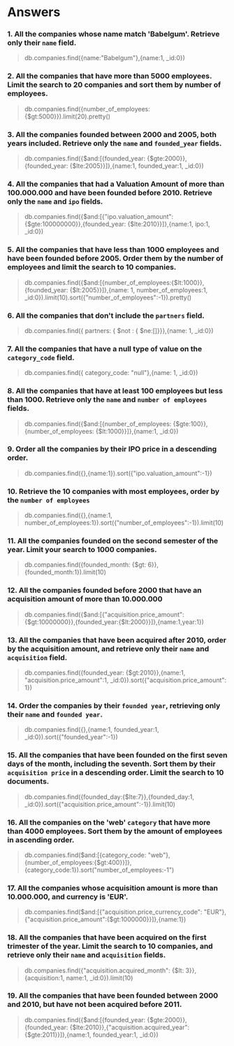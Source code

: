# Answers
### 1. All the companies whose name match 'Babelgum'. Retrieve only their `name` field.
> db.companies.find({name:"Babelgum"},{name:1, _id:0})
### 2. All the companies that have more than 5000 employees. Limit the search to 20 companies and sort them by **number of employees**.
> db.companies.find({number_of_employees: {$gt:5000}}).limit(20).pretty()
### 3. All the companies founded between 2000 and 2005, both years included. Retrieve only the `name` and `founded_year` fields.
>db.companies.find({$and:[{founded_year: {$gte:2000}},{founded_year: {$lte:2005}}]},{name:1, founded_year:1, _id:0})
### 4. All the companies that had a Valuation Amount of more than 100.000.000 and have been founded before 2010. Retrieve only the `name` and `ipo` fields.
>db.companies.find({$and:[{"ipo.valuation_amount": {$gte:100000000}},{founded_year: {$lte:2010}}]},{name:1, ipo:1, _id:0})
### 5. All the companies that have less than 1000 employees and have been founded before 2005. Order them by the number of employees and limit the search to 10 companies.
>db.companies.find({$and:[{number_of_employees:{$lt:1000}}, {founded_year: {$lt:2005}}]},{name: 1, number_of_employees:1, _id:0}).limit(10).sort({"number_of_employees":-1}).pretty()
### 6. All the companies that don't include the `partners` field.
>db.companies.find({ partners: { $not : { $ne:[]}}},{name: 1, _id:0})
### 7. All the companies that have a null type of value on the `category_code` field.
>db.companies.find({ category_code: "null"},{name: 1, _id:0})
### 8. All the companies that have at least 100 employees but less than 1000. Retrieve only the `name` and `number of employees` fields.
>db.companies.find({$and:[{number_of_employees: {$gte:100}},{number_of_employees: {$lt:1000}}]},{name:1, _id:0})
### 9. Order all the companies by their IPO price in a descending order.
>db.companies.find({},{name:1}).sort({"ipo.valuation_amount":-1})
### 10. Retrieve the 10 companies with most employees, order by the `number of employees`
>db.companies.find({},{name:1, number_of_employees:1}).sort({"number_of_employees":-1}).limit(10)
### 11. All the companies founded on the second semester of the year. Limit your search to 1000 companies.
>db.companies.find({founded_month: {$gt: 6}},{founded_month:1}).limit(10)
### 12. All the companies founded before 2000 that have an acquisition amount of more than 10.000.000
>db.companies.find({$and:[{"acquisition.price_amount":{$gt:10000000}},{founded_year:{$lt:2000}}]},{name:1,year:1})
### 13. All the companies that have been acquired after 2010, order by the acquisition amount, and retrieve only their `name` and `acquisition` field.
>db.companies.find({founded_year: {$gt:2010}},{name:1, "acquisition.price_amount":1, _id:0}).sort({"acquisition.price_amount": 1})
### 14. Order the companies by their `founded year`, retrieving only their `name` and `founded year`.
>db.companies.find({},{name:1, founded_year:1, _id:0}).sort({"founded_year":-1})
### 15. All the companies that have been founded on the first seven days of the month, including the seventh. Sort them by their `acquisition price` in a descending order. Limit the search to 10 documents.
>db.companies.find({founded_day:{$lte:7}},{founded_day:1, _id:0}).sort({"acquisition.price_amount":-1}).limit(10)
### 16. All the companies on the 'web' `category` that have more than 4000 employees. Sort them by the amount of employees in ascending order.
>db.companies.find($and:[{category_code: "web"},{number_of_employees:{$gt:400}}]},{category_code:1}).sort("number_of_employees:-1")
### 17. All the companies whose acquisition amount is more than 10.000.000, and currency is 'EUR'.
>db.companies.find($and:[{"acquisition.price_currency_code": "EUR"},{"acquisition.price_amount":{$gt:1000000}}]},{name:1})
### 18. All the companies that have been acquired on the first trimester of the year. Limit the search to 10 companies, and retrieve only their `name` and `acquisition` fields.
>db.companies.find({"acquisition.acquired_month": {$lt: 3}},{acquisition:1, name:1, _id:0}).limit(10)
### 19. All the companies that have been founded between 2000 and 2010, but have not been acquired before 2011.
>db.companies.find({$and:[{founded_year: {$gte:2000}},{founded_year: {$lte:2010}},{"acquisition.acquired_year":{$gte:2011}}]},{name:1, founded_year:1, _id:0})